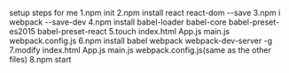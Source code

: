 setup steps for me
1.npm init
2.npm install react react-dom --save
3.npm i webpack --save-dev
4.npm install babel-loader babel-core babel-preset-es2015 babel-preset-react
5.touch index.html App.js main.js webpack.config.js
6.npm install babel webpack webpack-dev-server -g
7.modify index.html App.js main.js webpack.config.js(same as the other files)
8.npm start